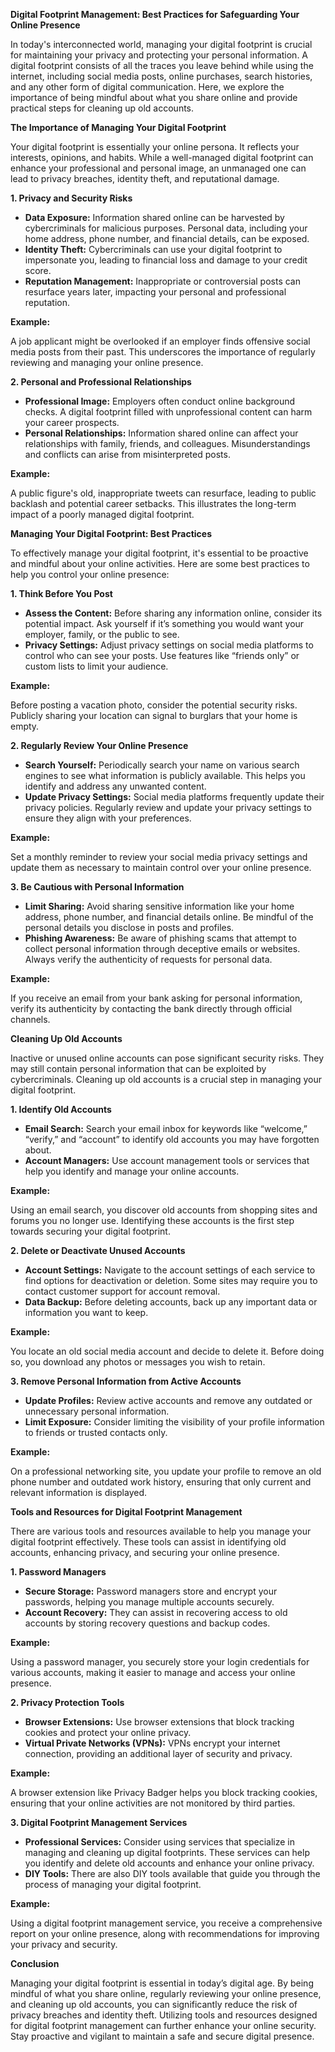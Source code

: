 **Digital Footprint Management: Best Practices for Safeguarding Your Online
Presence**

In today's interconnected world, managing your digital footprint is crucial for
maintaining your privacy and protecting your personal information. A digital
footprint consists of all the traces you leave behind while using the internet,
including social media posts, online purchases, search histories, and any other
form of digital communication. Here, we explore the importance of being mindful
about what you share online and provide practical steps for cleaning up old
accounts.

**The Importance of Managing Your Digital Footprint**

Your digital footprint is essentially your online persona. It reflects your
interests, opinions, and habits. While a well-managed digital footprint can
enhance your professional and personal image, an unmanaged one can lead to
privacy breaches, identity theft, and reputational damage.

**1\. Privacy and Security Risks**

- **Data Exposure:** Information shared online can be harvested by
  cybercriminals for malicious purposes. Personal data, including your home
  address, phone number, and financial details, can be exposed.
- **Identity Theft:** Cybercriminals can use your digital footprint to
  impersonate you, leading to financial loss and damage to your credit score.
- **Reputation Management:** Inappropriate or controversial posts can resurface
  years later, impacting your personal and professional reputation.

**Example:**

A job applicant might be overlooked if an employer finds offensive social media
posts from their past. This underscores the importance of regularly reviewing
and managing your online presence.

**2\. Personal and Professional Relationships**

- **Professional Image:** Employers often conduct online background checks. A
  digital footprint filled with unprofessional content can harm your career
  prospects.
- **Personal Relationships:** Information shared online can affect your
  relationships with family, friends, and colleagues. Misunderstandings and
  conflicts can arise from misinterpreted posts.

**Example:**

A public figure's old, inappropriate tweets can resurface, leading to public
backlash and potential career setbacks. This illustrates the long-term impact of
a poorly managed digital footprint.

**Managing Your Digital Footprint: Best Practices**

To effectively manage your digital footprint, it's essential to be proactive and
mindful about your online activities. Here are some best practices to help you
control your online presence:

**1\. Think Before You Post**

- **Assess the Content:** Before sharing any information online, consider its
  potential impact. Ask yourself if it’s something you would want your employer,
  family, or the public to see.
- **Privacy Settings:** Adjust privacy settings on social media platforms to
  control who can see your posts. Use features like “friends only” or custom
  lists to limit your audience.

**Example:**

Before posting a vacation photo, consider the potential security risks. Publicly
sharing your location can signal to burglars that your home is empty.

**2\. Regularly Review Your Online Presence**

- **Search Yourself:** Periodically search your name on various search engines
  to see what information is publicly available. This helps you identify and
  address any unwanted content.
- **Update Privacy Settings:** Social media platforms frequently update their
  privacy policies. Regularly review and update your privacy settings to ensure
  they align with your preferences.

**Example:**

Set a monthly reminder to review your social media privacy settings and update
them as necessary to maintain control over your online presence.

**3\. Be Cautious with Personal Information**

- **Limit Sharing:** Avoid sharing sensitive information like your home address,
  phone number, and financial details online. Be mindful of the personal details
  you disclose in posts and profiles.
- **Phishing Awareness:** Be aware of phishing scams that attempt to collect
  personal information through deceptive emails or websites. Always verify the
  authenticity of requests for personal data.

**Example:**

If you receive an email from your bank asking for personal information, verify
its authenticity by contacting the bank directly through official channels.

**Cleaning Up Old Accounts**

Inactive or unused online accounts can pose significant security risks. They may
still contain personal information that can be exploited by cybercriminals.
Cleaning up old accounts is a crucial step in managing your digital footprint.

**1\. Identify Old Accounts**

- **Email Search:** Search your email inbox for keywords like “welcome,”
  “verify,” and “account” to identify old accounts you may have forgotten about.
- **Account Managers:** Use account management tools or services that help you
  identify and manage your online accounts.

**Example:**

Using an email search, you discover old accounts from shopping sites and forums
you no longer use. Identifying these accounts is the first step towards securing
your digital footprint.

**2\. Delete or Deactivate Unused Accounts**

- **Account Settings:** Navigate to the account settings of each service to find
  options for deactivation or deletion. Some sites may require you to contact
  customer support for account removal.
- **Data Backup:** Before deleting accounts, back up any important data or
  information you want to keep.

**Example:**

You locate an old social media account and decide to delete it. Before doing so,
you download any photos or messages you wish to retain.

**3\. Remove Personal Information from Active Accounts**

- **Update Profiles:** Review active accounts and remove any outdated or
  unnecessary personal information.
- **Limit Exposure:** Consider limiting the visibility of your profile
  information to friends or trusted contacts only.

**Example:**

On a professional networking site, you update your profile to remove an old
phone number and outdated work history, ensuring that only current and relevant
information is displayed.

**Tools and Resources for Digital Footprint Management**

There are various tools and resources available to help you manage your digital
footprint effectively. These tools can assist in identifying old accounts,
enhancing privacy, and securing your online presence.

**1\. Password Managers**

- **Secure Storage:** Password managers store and encrypt your passwords,
  helping you manage multiple accounts securely.
- **Account Recovery:** They can assist in recovering access to old accounts by
  storing recovery questions and backup codes.

**Example:**

Using a password manager, you securely store your login credentials for various
accounts, making it easier to manage and access your online presence.

**2\. Privacy Protection Tools**

- **Browser Extensions:** Use browser extensions that block tracking cookies and
  protect your online privacy.
- **Virtual Private Networks (VPNs):** VPNs encrypt your internet connection,
  providing an additional layer of security and privacy.

**Example:**

A browser extension like Privacy Badger helps you block tracking cookies,
ensuring that your online activities are not monitored by third parties.

**3\. Digital Footprint Management Services**

- **Professional Services:** Consider using services that specialize in managing
  and cleaning up digital footprints. These services can help you identify and
  delete old accounts and enhance your online privacy.
- **DIY Tools:** There are also DIY tools available that guide you through the
  process of managing your digital footprint.

**Example:**

Using a digital footprint management service, you receive a comprehensive report
on your online presence, along with recommendations for improving your privacy
and security.

**Conclusion**

Managing your digital footprint is essential in today’s digital age. By being
mindful of what you share online, regularly reviewing your online presence, and
cleaning up old accounts, you can significantly reduce the risk of privacy
breaches and identity theft. Utilizing tools and resources designed for digital
footprint management can further enhance your online security. Stay proactive
and vigilant to maintain a safe and secure digital presence.
